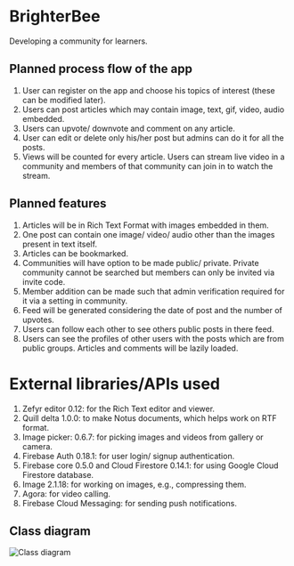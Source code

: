 # BrighterBee

Developing a community for learners.

## Planned process flow of the app

1. User can register on the app and choose his topics of interest (these can be modified later).
2. Users can post articles which may contain image, text, gif, video, audio embedded.
3. Users can upvote/ downvote and comment on any article.
4. User can edit or delete only his/her post but admins can do it for all the posts.
5. Views will be counted for every article.
Users can stream live video in a community and members of that community can join in to watch the stream.

## Planned features

1. Articles will be in Rich Text Format with images embedded in them.
2. One post can contain one image/ video/ audio other than the images present in text itself.
3. Articles can be bookmarked.
4. Communities will have option to be made public/ private. Private community cannot be searched but members can only be invited via invite code.
5. Member addition can be made such that admin verification required for it via a setting in community.
6. Feed will be generated considering the date of post and the number of upvotes.
7. Users can follow each other to see others public posts in there feed.
8. Users can see the profiles of other users with the posts which are from public groups.
Articles and comments will be lazily loaded.

# External libraries/APIs used
1. Zefyr editor 0.12: for the Rich Text editor and viewer.
2. Quill delta 1.0.0: to make Notus documents, which helps work on RTF format.
3. Image picker: 0.6.7: for picking images and videos from gallery or camera.
4. Firebase Auth 0.18.1: for user login/ signup authentication.
5. Firebase core 0.5.0 and Cloud Firestore 0.14.1: for using Google Cloud Firestore database.
6. Image 2.1.18: for working on images, e.g., compressing them.
7. Agora: for video calling.
8. Firebase Cloud Messaging: for sending push notifications.

## Class diagram

![Class diagram](https://github.com/NPDevs/BrighterBee/raw/master/class_diagram.png?raw=true)
